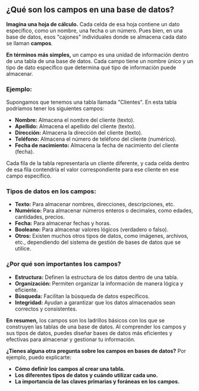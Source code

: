 ## ¿Qué son los campos en una base de datos?

**Imagina una hoja de cálculo.** Cada celda de esa hoja contiene un dato específico, como un nombre, una fecha o un número. Pues bien, en una base de datos, esos "cajones" individuales donde se almacena cada dato se llaman **campos**.

**En términos más simples,** un campo es una unidad de información dentro de una tabla de una base de datos. Cada campo tiene un nombre único y un tipo de dato específico que determina qué tipo de información puede almacenar.

### Ejemplo:

Supongamos que tenemos una tabla llamada "Clientes". En esta tabla podríamos tener los siguientes campos:

* **Nombre:** Almacena el nombre del cliente (texto).
* **Apellido:** Almacena el apellido del cliente (texto).
* **Dirección:** Almacena la dirección del cliente (texto).
* **Teléfono:** Almacena el número de teléfono del cliente (numérico).
* **Fecha de nacimiento:** Almacena la fecha de nacimiento del cliente (fecha).

Cada fila de la tabla representaría un cliente diferente, y cada celda dentro de esa fila contendría el valor correspondiente para ese cliente en ese campo específico.

### Tipos de datos en los campos:

* **Texto:** Para almacenar nombres, direcciones, descripciones, etc.
* **Numérico:** Para almacenar números enteros o decimales, como edades, cantidades, precios.
* **Fecha:** Para almacenar fechas y horas.
* **Booleano:** Para almacenar valores lógicos (verdadero o falso).
* **Otros:** Existen muchos otros tipos de datos, como imágenes, archivos, etc., dependiendo del sistema de gestión de bases de datos que se utilice.

### ¿Por qué son importantes los campos?

* **Estructura:** Definen la estructura de los datos dentro de una tabla.
* **Organización:** Permiten organizar la información de manera lógica y eficiente.
* **Búsqueda:** Facilitan la búsqueda de datos específicos.
* **Integridad:** Ayudan a garantizar que los datos almacenados sean correctos y consistentes.

**En resumen,** los campos son los ladrillos básicos con los que se construyen las tablas de una base de datos. Al comprender los campos y sus tipos de datos, puedes diseñar bases de datos más eficientes y efectivas para almacenar y gestionar tu información.

**¿Tienes alguna otra pregunta sobre los campos en bases de datos?** Por ejemplo, puedo explicarte:

* **Cómo definir los campos al crear una tabla.**
* **Los diferentes tipos de datos y cuándo utilizar cada uno.**
* **La importancia de las claves primarias y foráneas en los campos.**
